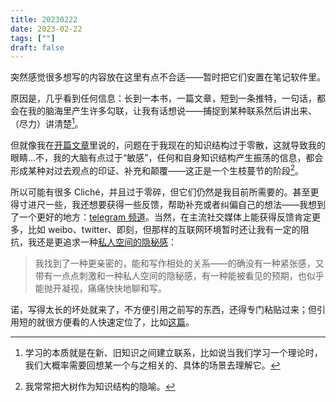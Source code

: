 ```yaml
---
title: 20230222
date: 2023-02-22
tags: [""]
draft: false
---
```


突然感觉很多想写的内容放在这里有点不合适——暂时把它们安置在笔记软件里。

原因是，几乎看到任何信息：长到一本书，一篇文章，短到一条推特，一句话，都会在我的脑海里产生许多勾联，让我有话想说——捕捉到某种联系然后讲出来、（尽力）讲清楚[^1]。

但就像我在[开篇文章](https://mazine.netlify.app/posts/%E5%8D%9A%E5%AE%A2%E5%BC%80%E7%AF%87%E9%9A%8F%E6%84%8F%E8%81%8A%E8%81%8A/)里说的，问题在于我现在的知识结构过于零散，这就导致我的眼睛...不，我的大脑有点过于“敏感”，任何和自身知识结构产生振荡的信息，都会形成某种对过去观点的印证、补充和颠覆——这正是一个生枝蔓节的阶段[^2]。

所以可能有很多 Cliché，并且过于零碎，但它们仍然是我目前所需要的。甚至更得寸进尺一些，我还想要获得一些反馈，帮助补充或者纠偏自己的想法——我想到了一个更好的地方：[telegram 频道](https://t.me/mazinestalk)。当然，在主流社交媒体上能获得反馈肯定更多，比如 weibo、twitter、即刻，但那样的互联网环境暂时还让我有一定的阻抗，我还是更追求一种[私人空间的隐秘感](https://mazine.netlify.app/posts/%E5%8D%9A%E5%AE%A2%E5%BC%80%E7%AF%87%E9%9A%8F%E6%84%8F%E8%81%8A%E8%81%8A/)：

> 我找到了一种更亲密的，能和写作相处的关系——的确没有一种紧张感，又带有一点点刺激和一种私人空间的隐秘感，有一种能被看见的预期，也似乎能抛开凝视，痛痛快快地聊和写。

诺，写得太长的坏处就来了，不方便引用之前写的东西，还得专门粘贴过来；但引用短的就很方便看的人快速定位了，比如[这篇](https://mazine.netlify.app/essays/20230217/)。

[^1]: 学习的本质就是在新、旧知识之间建立联系，比如说当我们学习一个理论时，我们大概率需要回想某一个与之相关的、具体的场景去理解它。
[^2]: 我常常把大树作为知识结构的隐喻。
